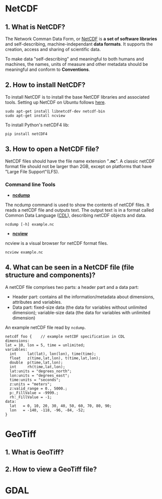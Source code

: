 # NetCDF
## 1. What is NetCDF?
The Network Comman Data Form, or [NetCDF](https://www.unidata.ucar.edu/software/netcdf/docs/) is **a set of software libraries** 
and self-describing, machine-independant **data formats**. It supports the creation, access and sharing of scientific data. 

To make data "self-describing" and meaningful to both humans and machines, the names, units of measure and other metadata should be meaningful and conform to **Conventions**. 

## 2. How to install NetCDF?
To install NetCDF is to install the base NetCDF libraries and associated tools. Setting up NetCDF on Ubuntu follows [here](https://skygiant.com.au/setting-up-netcdf-on-ubuntu/).

```
sudo apt-get install libnetcdf-dev netcdf-bin
sudo apt-get install ncview
```
To install Python's netCDF4 lib:
```
pip install netCDF4
```
## 3. How to open a NetCDF file?
NetCDF files should have the file name extension "**.nc**". A classic netCDF format file should not be larger than 2GB, except on platforms that have "Large File Support"(LFS). 

### Command line Tools
* **[ncdump](https://www.unidata.ucar.edu/software/netcdf/docs/netcdf_utilities_guide.html#ncdump_guide)**

The ncdump command is used to show the contents of netCDF files. It reads a netCDF file and outputs text. The output text is in a format called Common Data Language ([CDL](https://www.unidata.ucar.edu/software/netcdf/docs/netcdf_utilities_guide.html#cdl_guide)), describing netCDF objects and data. 
```
ncdump [-h] example.nc
```
* **[ncview](http://meteora.ucsd.edu/~pierce/ncview_home_page.html)**

ncview is a visual browser for netCDF format files. 
```
ncview example.nc
```
## 4. What can be seen in a NetCDF file (file structure and components)?
A netCDF file comprises two parts: a header part and a data part:
* Header part: contains all the information/metadata about dimensions, attributes and variables. 
* Data part: fixed-size data (the data for variables without unlimited dimension); variable-size data (the data for variables with unlimited dimension)

An example netCDF file read by ```ncdump```.
```
netcdf foo {    // example netCDF specification in CDL
dimensions:
lat = 10, lon = 5, time = unlimited;
variables:
  int     lat(lat), lon(lon), time(time);
  float   z(time,lat,lon), t(time,lat,lon);
  double  p(time,lat,lon);
  int     rh(time,lat,lon);
  lat:units = "degrees_north";
  lon:units = "degrees_east";
  time:units = "seconds";
  z:units = "meters";
  z:valid_range = 0., 5000.;
  p:_FillValue = -9999.;
  rh:_FillValue = -1;
data:
  lat   = 0, 10, 20, 30, 40, 50, 60, 70, 80, 90;
  lon   = -140, -118, -96, -84, -52;
}
```


# GeoTiff
## 1. What is GeoTiff?

## 2. How to view a GeoTiff file?

# GDAL
